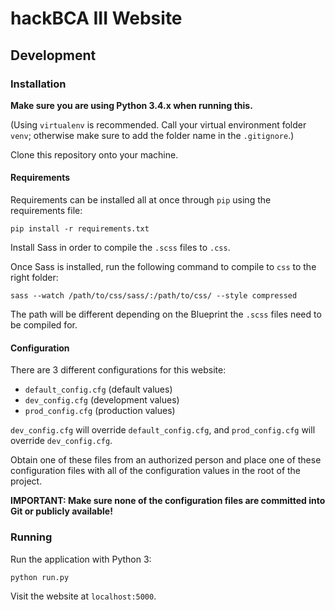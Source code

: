 # hackBCA III Website

## Development

### Installation
**Make sure you are using Python 3.4.x when running this.**

(Using `virtualenv` is recommended. Call your virtual environment folder `venv`; otherwise make sure to add the folder name in the `.gitignore`.)

Clone this repository onto your machine.

#### Requirements
Requirements can be installed all at once through `pip` using the requirements file:

`pip install -r requirements.txt`

Install Sass in order to compile the `.scss` files to `.css`.

Once Sass is installed, run the following command to compile to `css` to the right folder:

`sass --watch /path/to/css/sass/:/path/to/css/ --style compressed`

The path will be different depending on the Blueprint the `.scss` files need to be compiled for.

#### Configuration
There are 3 different configurations for this website:

- `default_config.cfg` (default values)
- `dev_config.cfg` (development values)
- `prod_config.cfg` (production values)

`dev_config.cfg` will override `default_config.cfg`, and `prod_config.cfg` will override `dev_config.cfg`.

Obtain one of these files from an authorized person and place one of these configuration files with all of the configuration values in the root of the project.

**IMPORTANT: Make sure none of the configuration files are committed into Git or publicly available!**

### Running
Run the application with Python 3:

`python run.py`

Visit the website at `localhost:5000`.